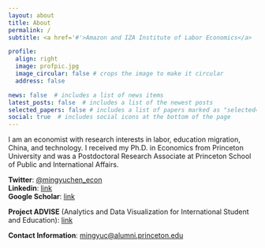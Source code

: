 ```yaml
---
layout: about
title: About
permalink: /
subtitle: <a href='#'>Amazon and IZA Institute of Labor Economics</a>

profile:
  align: right
  image: profpic.jpg
  image_circular: false # crops the image to make it circular
  address: false

news: false  # includes a list of news items
latest_posts: false  # includes a list of the newest posts
selected_papers: false # includes a list of papers marked as "selected={true}"
social: true  # includes social icons at the bottom of the page
---
```


I am an economist with research interests in labor, education migration, China, and technology. I received my Ph.D. in Economics from Princeton University and was a Postdoctoral Research Associate at Princeton School of Public and International Affairs.

**Twitter**: [@mingyuchen_econ](https://twitter.com/mingyuchen_econ) \
**Linkedin**: [link](https://www.linkedin.com/in/mingyu-chen-23208215/) \
**Google Scholar**: [link](https://scholar.google.com/citations?hl=en&user=lttlo7gAAAAJ)

**Project ADVISE** (Analytics and Data Visualization for International Student and Education): [link](https://ers.princeton.edu/project-advise-about)

**Contact Information**: [mingyuc@alumni.princeton.edu](mailto:mingyuc@alumni.princeton.edu)
